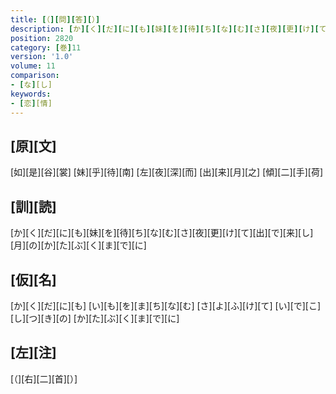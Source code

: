 ```yaml
---
title: [（][問][答][）]
description: [か][く][だ][に][も][妹][を][待][ち][な][む][さ][夜][更][け][て][出][で][来][し][月][の][か][た][ぶ][く][ま][で][に]
position: 2820
category: [巻]11
version: '1.0'
volume: 11
comparison:
- [な][し]
keywords:
- [恋][情]
---
```


## [原][文]

[如][是][谷][裳] [妹][乎][待][南] [左][夜][深][而] [出][来][月][之] [傾][二][手][荷]

## [訓][読]

[か][く][だ][に][も][妹][を][待][ち][な][む][さ][夜][更][け][て][出][で][来][し][月][の][か][た][ぶ][く][ま][で][に]

## [仮][名]

[か][く][だ][に][も] [い][も][を][ま][ち][な][む] [さ][よ][ふ][け][て] [い][で][こ][し][つ][き][の] [か][た][ぶ][く][ま][で][に]

## [左][注]

[（][右][二][首][）]
